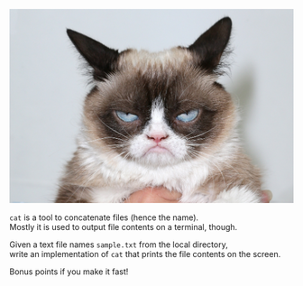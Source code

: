 ![cat](cat.jpg)

`cat` is a tool to concatenate files (hence the name).  
Mostly it is used to output file contents on a terminal, though.  

Given a text file names `sample.txt` from the local directory,  
write an implementation of `cat` that prints the file contents on the screen.  

Bonus points if you make it fast!

